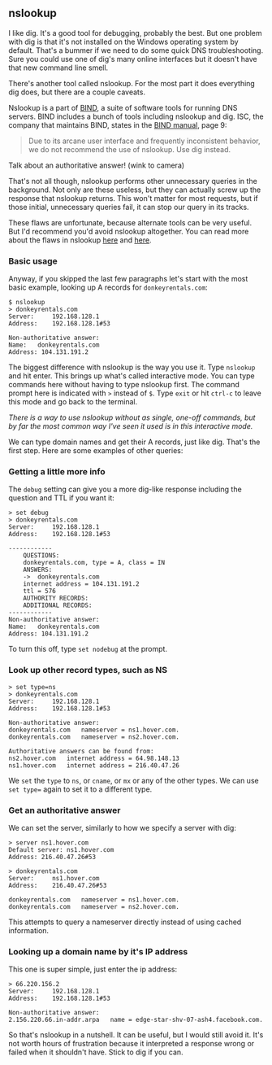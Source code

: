 ## nslookup

I like dig. It's a good tool for debugging, probably the best. But one problem with dig is that it's not installed on the Windows operating system by default. That's a bummer if we need to do some quick DNS troubleshooting. Sure you could use one of dig's many online interfaces but it doesn't have that new command line smell.

There's another tool called nslookup. For the most part it does everything dig does, but there are a couple caveats.

Nslookup is a part of [BIND](https://www.isc.org/downloads/bind/), a suite of software tools for running DNS servers. BIND includes a bunch of tools including nslookup and dig. ISC, the company that maintains BIND, states in the [BIND manual](https://kb.isc.org/article/AA-01031), page 9:

>Due to its arcane user interface and frequently inconsistent behavior, we do not recommend the use of nslookup. Use dig instead.

Talk about an authoritative answer! (wink to camera)

That's not all though, nslookup performs other unnecessary queries in the background. Not only are these useless, but they can actually screw up the response that nslookup returns. This won't matter for most requests, but if those initial, unnecessary queries fail, it can stop our query in its tracks.

These flaws are unfortunate, because alternate tools can be very useful. But I'd recommend you'd avoid nslookup altogether. You can read more about the flaws in nslookup [here](http://homepage.ntlworld.com/jonathan.deboynepollard/FGA/nslookup-flaws.html) and [here](http://cr.yp.to/djbdns/nslookup.html).

### Basic usage

Anyway, if you skipped the last few paragraphs let's start with the most basic example, looking up A records for `donkeyrentals.com`:

```shell
$ nslookup
> donkeyrentals.com
Server:		192.168.128.1
Address:	192.168.128.1#53

Non-authoritative answer:
Name:	donkeyrentals.com
Address: 104.131.191.2
```

The biggest difference with nslookup is the way you use it. Type `nslookup` and hit enter. This brings up what's called interactive mode. You can type commands here without having to type nslookup first. The command prompt here is indicated with `>` instead of `$`. Type `exit` or hit `ctrl-c` to leave this mode and go back to the terminal.

_There is a way to use nslookup without as single, one-off commands, but by far the most common way I've seen it used is in this interactive mode._

We can type domain names and get their A records, just like dig. That's the first step. Here are some examples of other queries:

### Getting a little more info

The `debug` setting can give you a more dig-like response including the question and TTL if you want it:

```
> set debug
> donkeyrentals.com
Server:		192.168.128.1
Address:	192.168.128.1#53

------------
    QUESTIONS:
	donkeyrentals.com, type = A, class = IN
    ANSWERS:
    ->  donkeyrentals.com
	internet address = 104.131.191.2
	ttl = 576
    AUTHORITY RECORDS:
    ADDITIONAL RECORDS:
------------
Non-authoritative answer:
Name:	donkeyrentals.com
Address: 104.131.191.2
```

To turn this off, type `set nodebug` at the prompt.

### Look up other record types, such as NS

```
> set type=ns
> donkeyrentals.com
Server:		192.168.128.1
Address:	192.168.128.1#53

Non-authoritative answer:
donkeyrentals.com	nameserver = ns1.hover.com.
donkeyrentals.com	nameserver = ns2.hover.com.

Authoritative answers can be found from:
ns2.hover.com	internet address = 64.98.148.13
ns1.hover.com	internet address = 216.40.47.26
```

We `set` the `type` to `ns`, or `cname`, or `mx` or any of the other types. We can use `set type=` again to set it to a different type.

### Get an authoritative answer

We can set the server, similarly to how we specify a server with dig:

```shell
> server ns1.hover.com
Default server: ns1.hover.com
Address: 216.40.47.26#53

> donkeyrentals.com
Server:		ns1.hover.com
Address:	216.40.47.26#53

donkeyrentals.com	nameserver = ns1.hover.com.
donkeyrentals.com	nameserver = ns2.hover.com.
```

This attempts to query a nameserver directly instead of using cached information.

### Looking up a domain name by it's IP address

This one is super simple, just enter the ip address:

```shell
> 66.220.156.2
Server:		192.168.128.1
Address:	192.168.128.1#53

Non-authoritative answer:
2.156.220.66.in-addr.arpa	name = edge-star-shv-07-ash4.facebook.com.
```

So that's nslookup in a nutshell. It can be useful, but I would still avoid it. It's not worth hours of frustration because it interpreted a response wrong or failed when it shouldn't have. Stick to dig if you can.
